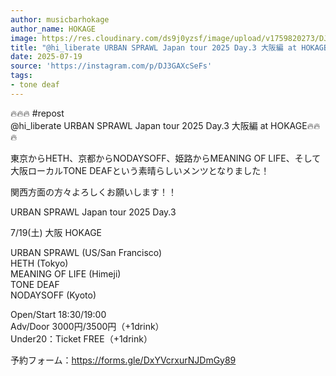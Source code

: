 ```yaml
---
author: musicbarhokage
author_name: HOKAGE
image: https://res.cloudinary.com/ds9j0yzsf/image/upload/v1759820273/DJ3GAXcSeFs.jpg
title: "@hi_liberate URBAN SPRAWL Japan tour 2025 Day.3 大阪編 at HOKAGE🔥🔥🔥"
date: 2025-07-19
source: 'https://instagram.com/p/DJ3GAXcSeFs'
tags:
- tone deaf
---
```

🔥🔥🔥 #repost<br>
@hi_liberate URBAN SPRAWL Japan tour 2025 Day.3 大阪編 at HOKAGE🔥🔥🔥

東京からHETH、京都からNODAYSOFF、姫路からMEANING OF LIFE、そして大阪ローカルTONE DEAFという素晴らしいメンツとなりました！

関西方面の方々よろしくお願いします！！

URBAN SPRAWL Japan tour 2025 Day.3

7/19(土) 大阪 HOKAGE

URBAN SPRAWL (US/San Francisco)<br>
HETH (Tokyo)<br>
MEANING OF LIFE (Himeji)<br>
TONE DEAF<br>
NODAYSOFF (Kyoto)

Open/Start 18:30/19:00<br>
Adv/Door 3000円/3500円（+1drink）<br>
Under20：Ticket FREE（+1drink）

予約フォーム：https://forms.gle/DxYVcrxurNJDmGy89